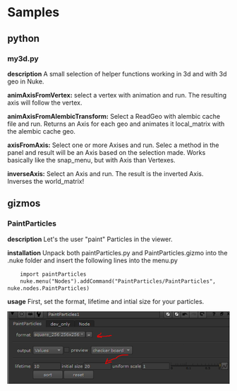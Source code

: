 # Samples

## python

### my3d.py

**description**
A small selection of helper functions working in 3d and with 3d geo in Nuke.

**animAxisFromVertex:**
select a vertex with animation and run. The resulting axis will follow the vertex.


**animAxisFromAlembicTransform:**
Select a ReadGeo with alembic cache file and run. Returns an Axis for each geo and animates it local_matrix with the alembic cache geo.


**axisFromAxis:**
Select one or more Axises and run. Selec a method in the panel and result will be an Axis based on the selection made. Works basically like the snap_menu, but with Axis than Vertexes.


**inverseAxis:**
Select an Axis and run. The result is the inverted Axis. Inverses the world_matrix!

## gizmos

### PaintParticles

**description**
Let's the user "paint" Particles in the viewer.

**installation**
Unpack both paintParticles.py and PaintParticles.gizmo into the .nuke folder and insert the following lines into the menu.py
        
        import paintParticles
        nuke.menu("Nodes").addCommand("PaintParticles/PaintParticles", nuke.nodes.PaintParticles)

**usage**
First, set the format, lifetime and intial size for your particles.

![image](src/img/pp01.png)




